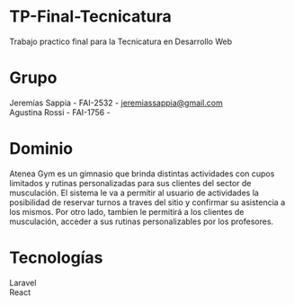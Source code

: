 # TP-Final-Tecnicatura
Trabajo practico final para la Tecnicatura en Desarrollo Web

# Grupo
Jeremías Sappia - FAI-2532 - jeremiassappia@gmail.com </br>
Agustina Rossi - FAI-1756 - 

# Dominio
Atenea Gym es un gimnasio que brinda distintas actividades con cupos limitados y rutinas personalizadas para sus clientes del sector de musculación. El sistema le va a permitir al usuario de actividades la posibilidad de reservar turnos a traves del sitio y confirmar su asistencia a los mismos. Por otro lado, tambien le permitirá a los clientes de musculación, acceder a sus rutinas personalizables por los profesores.

# Tecnologías
Laravel </br>
React
